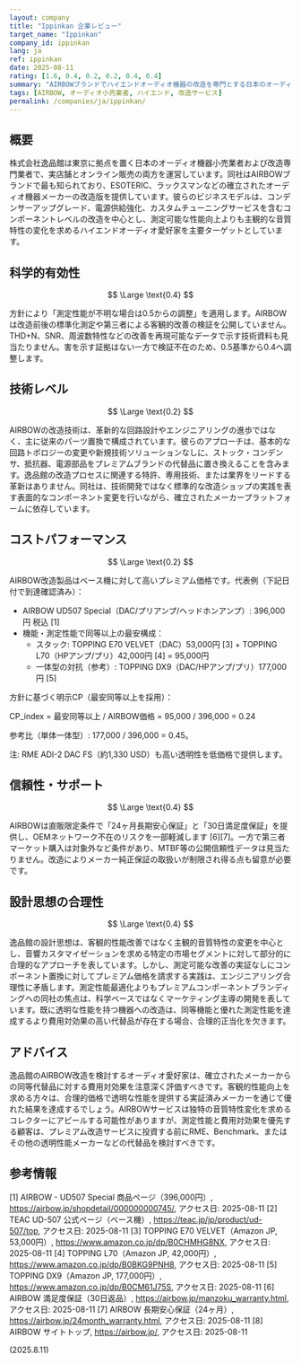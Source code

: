 ```yaml
---
layout: company
title: "Ippinkan 企業レビュー"
target_name: "Ippinkan"
company_id: ippinkan
lang: ja
ref: ippinkan
date: 2025-08-11
rating: [1.6, 0.4, 0.2, 0.2, 0.4, 0.4]
summary: "AIRBOWブランドでハイエンドオーディオ機器の改造を専門とする日本のオーディオ小売業者、測定検証のない主観的チューニングに焦点"
tags: [AIRBOW, オーディオ小売業者, ハイエンド, 改造サービス]
permalink: /companies/ja/ippinkan/
---
```

## 概要

株式会社逸品館は東京に拠点を置く日本のオーディオ機器小売業者および改造専門業者で、実店舗とオンライン販売の両方を運営しています。同社はAIRBOWブランドで最も知られており、ESOTERIC、ラックスマンなどの確立されたオーディオ機器メーカーの改造版を提供しています。彼らのビジネスモデルは、コンデンサーアップグレード、電源供給強化、カスタムチューニングサービスを含むコンポーネントレベルの改造を中心とし、測定可能な性能向上よりも主観的な音質特性の変化を求めるハイエンドオーディオ愛好家を主要ターゲットとしています。

## 科学的有効性

$$ \Large \text{0.4} $$

方針により「測定性能が不明な場合は0.5からの調整」を適用します。AIRBOWは改造前後の標準化測定や第三者による客観的改善の検証を公開していません。THD+N、SNR、周波数特性などの改善を再現可能なデータで示す技術資料も見当たりません。害を示す証拠はない一方で検証不在のため、0.5基準から0.4へ調整します。

## 技術レベル

$$ \Large \text{0.2} $$

AIRBOWの改造技術は、革新的な回路設計やエンジニアリングの進歩ではなく、主に従来のパーツ置換で構成されています。彼らのアプローチは、基本的な回路トポロジーの変更や新規技術ソリューションなしに、ストック・コンデンサ、抵抗器、電源部品をプレミアムブランドの代替品に置き換えることを含みます。逸品館の改造プロセスに関連する特許、専用技術、または業界をリードする革新はありません。同社は、技術開発ではなく標準的な改造ショップの実践を表す表面的なコンポーネント変更を行いながら、確立されたメーカープラットフォームに依存しています。

## コストパフォーマンス

$$ \Large \text{0.2} $$

AIRBOW改造製品はベース機に対して高いプレミアム価格です。代表例（下記日付で到達確認済み）：

- AIRBOW UD507 Special（DAC/プリアンプ/ヘッドホンアンプ）: 396,000円 税込 [1]
- 機能・測定性能で同等以上の最安構成：
  - スタック: TOPPING E70 VELVET（DAC）53,000円 [3] + TOPPING L70（HPアンプ/プリ）42,000円 [4] = 95,000円
  - 一体型の対抗（参考）: TOPPING DX9（DAC/HPアンプ/プリ）177,000円 [5]

方針に基づく明示CP（最安同等以上を採用）：

CP_index = 最安同等以上 / AIRBOW価格 = 95,000 / 396,000 = 0.24

参考比（単体一体型）: 177,000 / 396,000 = 0.45。

注: RME ADI-2 DAC FS（約1,330 USD）も高い透明性を低価格で提供します。

## 信頼性・サポート

$$ \Large \text{0.4} $$

AIRBOWは直販限定条件で「24ヶ月長期安心保証」と「30日満足度保証」を提供し、OEMネットワーク不在のリスクを一部軽減します [6][7]。一方で第三者マーケット購入は対象外など条件があり、MTBF等の公開信頼性データは見当たりません。改造によりメーカー純正保証の取扱いが制限され得る点も留意が必要です。

## 設計思想の合理性

$$ \Large \text{0.4} $$

逸品館の設計思想は、客観的性能改善ではなく主観的音質特性の変更を中心とし、音響カスタマイゼーションを求める特定の市場セグメントに対して部分的に合理的なアプローチを表しています。しかし、測定可能な改善の実証なしにコンポーネント置換に対してプレミアム価格を請求する実践は、エンジニアリング合理性に矛盾します。測定性能最適化よりもプレミアムコンポーネントブランディングへの同社の焦点は、科学ベースではなくマーケティング主導の開発を表しています。既に透明な性能を持つ機器への改造は、同等機能と優れた測定性能を達成するより費用対効果の高い代替品が存在する場合、合理的正当化を欠きます。

## アドバイス

逸品館のAIRBOW改造を検討するオーディオ愛好家は、確立されたメーカーからの同等代替品に対する費用対効果を注意深く評価すべきです。客観的性能向上を求める方々は、合理的価格で透明な性能を提供する実証済みメーカーを通じて優れた結果を達成するでしょう。AIRBOWサービスは独特の音質特性変化を求めるコレクターにアピールする可能性がありますが、測定性能と費用対効果を優先する顧客は、プレミアム改造サービスに投資する前にRME、Benchmark、またはその他の透明性能メーカーなどの代替品を検討すべきです。

## 参考情報

[1] AIRBOW - UD507 Special 商品ページ（396,000円）, https://airbow.jp/shopdetail/000000000745/, アクセス日: 2025-08-11
[2] TEAC UD-507 公式ページ（ベース機）, https://teac.jp/jp/product/ud-507/top, アクセス日: 2025-08-11
[3] TOPPING E70 VELVET（Amazon JP, 53,000円）, https://www.amazon.co.jp/dp/B0CHMHG8NX, アクセス日: 2025-08-11
[4] TOPPING L70（Amazon JP, 42,000円）, https://www.amazon.co.jp/dp/B0BKG9PNH8, アクセス日: 2025-08-11
[5] TOPPING DX9（Amazon JP, 177,000円）, https://www.amazon.co.jp/dp/B0CM61J75S, アクセス日: 2025-08-11
[6] AIRBOW 満足度保証（30日返品）, https://airbow.jp/manzoku_warranty.html, アクセス日: 2025-08-11
[7] AIRBOW 長期安心保証（24ヶ月）, https://airbow.jp/24month_warranty.html, アクセス日: 2025-08-11
[8] AIRBOW サイトトップ, https://airbow.jp/, アクセス日: 2025-08-11

(2025.8.11)